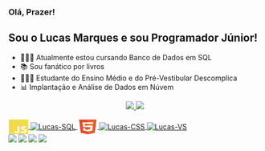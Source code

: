 ### Olá, Prazer!
## Sou o Lucas Marques e sou Programador Júnior!

- 👨🏽‍💻 Atualmente estou cursando Banco de Dados em SQL
- 📚 Sou fanático por livros
- 👨🏽‍🎓 Estudante do Ensino Médio e do Pré-Vestibular Descomplica
- 📊 Implantação e Análise de Dados em Núvem

<div align="center">
  <a href="https://github.com/lucasmarquesdv">
  <img height="180em" src="https://github-readme-stats.vercel.app/api?username=lucasmarquesdv&show_icons=false&theme=dark&include_all_commits=true&count_private=true"/>
  <img height="180em" src="https://github-readme-stats.vercel.app/api/top-langs/?username=lucasmarquesdv&layout=compact&langs_count=7&theme=dark"/>
</div>

  <div style="display: inline_block"><br>
  <img align="center" alt="Lucas-Js" height="30" width="40" src="https://raw.githubusercontent.com/devicons/devicon/master/icons/javascript/javascript-plain.svg">
  <img align="center" alt="Lucas-SQL" height="30" width="40" src="https://cdn.jsdelivr.net/gh/devicons/devicon/icons/mysql/mysql-original.svg" />
  <img align="center" alt="Lucas-HTML" height="30" width="40" src="https://raw.githubusercontent.com/devicons/devicon/master/icons/html5/html5-original.svg">
  <img align="center" alt="Lucas-CSS" height="30" width="40" src="https://cdn.jsdelivr.net/gh/devicons/devicon/icons/css3/css3-original.svg" />
  <img align="center" alt="Lucas-VS" height="30" width="40" src="https://cdn.jsdelivr.net/gh/devicons/devicon/icons/visualstudio/visualstudio-plain.svg">
    
</div>


<div> 
  <a href="https://www.linkedin.com/in/lucas-m-nascimento-8202931b6/" target="_blank"><img src="https://img.shields.io/badge/LinkedIn-0077B5?style=for-the-badge&logo=linkedin&logoColor=white" target="_blank"></a>
  <a href="https://instagram.com/elpatron.dir" target="_blank"><img src="https://img.shields.io/badge/Instagram-E4405F?style=for-the-badge&logo=instagram&logoColor=white" target="_blank"></a>
 <a href="https://api.whatsapp.com/send?phone=5511986754001&text=Ol%C3%A1%20Lucas%2C" target="_blank"><img src="https://img.shields.io/badge/WhatsApp-25D366?style=for-the-badge&logo=whatsapp&logoColor=white" target="_blank"></a> 
  <a href = "lucasmarquesskt2004@gmail.com"><img src="https://img.shields.io/badge/-Gmail-%23333?style=for-the-badge&logo=gmail&logoColor=white" target="_blank"></a>
